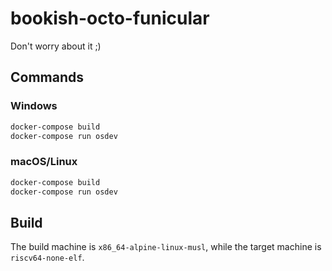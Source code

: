 # bookish-octo-funicular
Don't worry about it ;)

## Commands
### Windows
```ps1
docker-compose build
docker-compose run osdev
```

### macOS/Linux
```sh
docker-compose build
docker-compose run osdev
```

## Build
The build machine is `x86_64-alpine-linux-musl`, while the target machine is `riscv64-none-elf`.
